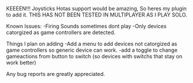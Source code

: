 KEEEEN!!! Joysticks Hotas support would be amazing, So heres my plugin to add it. 
THIS HAS NOT BEEN TESTED IN MULTIPLAYER AS I PLAY SOLO.

Known Issues:
-Firing Sounds sometimes dont play
-Only devices catorgized as game controllers are detected.

Things I plan on adding
-Add a menu to add devices not catorgized as game controllers so generic device can work.
-add a toggle to change gameactions from button to switch (so devices with switchs that stay on work better)

Any bug reports are greatly appreciated.
